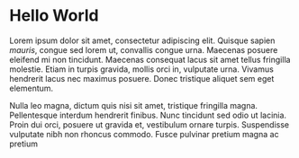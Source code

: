 # Hello World

Lorem ipsum dolor sit amet, consectetur adipiscing elit. Quisque sapien *mauris*, congue sed lorem ut, convallis congue urna. Maecenas posuere eleifend mi non tincidunt. Maecenas consequat lacus sit amet tellus fringilla molestie. Etiam in turpis gravida, mollis orci in, vulputate urna. Vivamus hendrerit lacus nec maximus posuere. Donec tristique aliquet sem eget elementum.

Nulla leo magna, dictum quis nisi sit amet, tristique fringilla magna. Pellentesque interdum hendrerit finibus. Nunc tincidunt sed odio ut lacinia. Proin dui orci, posuere ut gravida et, vestibulum ornare turpis. Suspendisse vulputate nibh non rhoncus commodo. Fusce pulvinar pretium magna ac pretium
